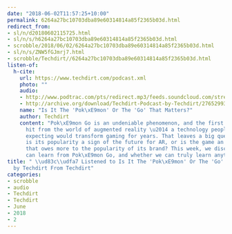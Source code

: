 ```yaml
---
date: "2018-06-02T11:57:25+10:00"
permalink: 6264a27bc10703dba89e60314814a85f2365b03d.html
redirect_from:
- sl/n/d20180602115725.html
- sl/n/s/h6264a27bc10703dba89e60314814a85f2365b03d.html
- scrobble/2018/06/02/6264a27bc10703dba89e60314814a85f2365b03d.html
- sl/n/s/ZNW5fGJmrj7.html
- scrobble/Techdirt//6264a27bc10703dba89e60314814a85f2365b03d.html
listen-of:
  h-cite:
    url: https://www.techdirt.com/podcast.xml
    photo: ""
    audio:
    - http://www.podtrac.com/pts/redirect.mp3/feeds.soundcloud.com/stream/276529936-techdirt-is-it-the-pokemon-or-the-go-that-matters.mp3
    - http://archive.org/download/Techdirt-Podcast-by-Techdirt/276529936-techdirt-is-it-the-pokemon-or-the-go-that-matters.mp3
    name: "Is It The 'Pok\xE9mon' Or The 'Go' That Matters?"
    author: Techdirt
    content: "Pok\xE9mon Go is an undeniable phenomenon, and the first mass-appeal
      hit from the world of augmented reality \u2014 a technology people have been
      expecting would transform gaming for years. That leaves a big question, though:
      is its popularity a sign of the future for AR, or is the game an isolated phenomenon
      that owes more to the popularity of its brand? This week, we discuss what we
      can learn from Pok\xE9mon Go, and whether we can truly learn anything at all."
title: " \\ud83c\\udfa7 Listened to Is It The 'Pok\xE9mon' Or The 'Go' That Matters?
  by Techdirt From Techdirt"
categories:
- scrobble
- audio
- Techdirt
- Techdirt
- June
- 2018
- 2
---
```

